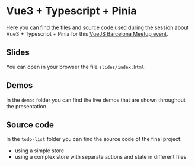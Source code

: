 # Vue3 + Typescript + Pinia

Here you can find the files and source code used during the session about Vue3 + Typescript + Pinia for this [VueJS Barcelona Meetup event](https://www.meetup.com/es-ES/VueJS-BCN/events/285515013/).

## Slides

You can open in your browser the file `slides/index.html`.

## Demos

In the `demos` folder you can find the live demos that are shown throughout the presentation.

## Source code

In the `todo-list` folder you can find the source code of the final project:
- using a simple store
- using a complex store with separate actions and state in different files